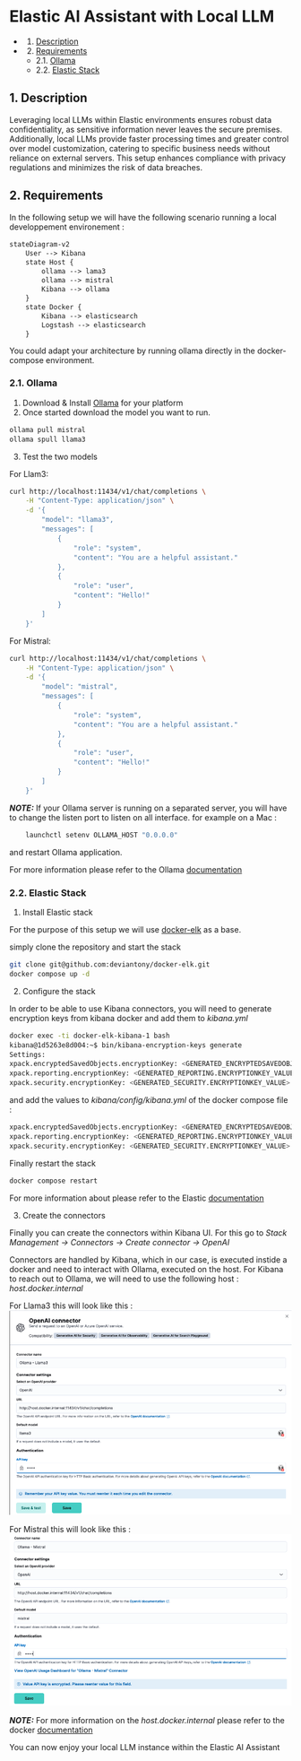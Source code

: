 # Elastic AI Assistant with Local LLM

<!-- vscode-markdown-toc -->
* 1. [Description](#Description)
* 2. [Requirements](#Requirements)
	* 2.1. [Ollama](#Ollama)
	* 2.2. [Elastic Stack](#ElasticStack)

<!-- vscode-markdown-toc-config
	numbering=true
	autoSave=true
	/vscode-markdown-toc-config -->
<!-- /vscode-markdown-toc -->

##  1. <a name='Description'></a>Description

Leveraging local LLMs within Elastic environments ensures robust data confidentiality, as sensitive information never leaves the secure premises. Additionally, local LLMs provide faster processing times and greater control over model customization, catering to specific business needs without reliance on external servers. This setup enhances compliance with privacy regulations and minimizes the risk of data breaches.

##  2. <a name='Requirements'></a>Requirements

In the following setup we will have the following scenario running a local developpement environement :

```mermaid
stateDiagram-v2
    User --> Kibana
    state Host {
        ollama --> lama3
        ollama --> mistral
        Kibana --> ollama
    }
    state Docker {
        Kibana --> elasticsearch
        Logstash --> elasticsearch
    }
```

You could adapt your architecture by running ollama directly in the docker-compose environment.

###  2.1. <a name='Ollama'></a>Ollama

1. Download & Install [Ollama](https://github.com/ollama/ollama) for your platform
2. Once started download the model you want to run.

```bash
ollama pull mistral
ollama spull llama3
```

3. Test the two models

For Llam3:

```bash
curl http://localhost:11434/v1/chat/completions \
    -H "Content-Type: application/json" \
    -d '{
        "model": "llama3",
        "messages": [
            {
                "role": "system",
                "content": "You are a helpful assistant."
            },
            {
                "role": "user",
                "content": "Hello!"
            }
        ]
    }'

```

For Mistral:

```bash
curl http://localhost:11434/v1/chat/completions \
    -H "Content-Type: application/json" \
    -d '{
        "model": "mistral",
        "messages": [
            {
                "role": "system",
                "content": "You are a helpful assistant."
            },
            {
                "role": "user",
                "content": "Hello!"
            }
        ]
    }'

```

**_NOTE:_** If your Ollama server is running on a separated server, you will have to change the listen port to listen on all interface. for example on a Mac :

```bash
    launchctl setenv OLLAMA_HOST "0.0.0.0"
```

and restart Ollama application.

For more information please refer to the Ollama [documentation](https://github.com/ollama/ollama/blob/main/docs/faq.md#how-do-i-configure-ollama-server)

###  2.2. <a name='ElasticStack'></a>Elastic Stack

1. Install Elastic stack

For the purpose of this setup we will use [docker-elk](https://github.com/deviantony/docker-elk) as a base.

simply clone the repository and start the stack

```bash
git clone git@github.com:deviantony/docker-elk.git
docker compose up -d
```

2. Configure the stack

In order to be able to use Kibana connectors, you will need to generate encryption keys from kibana docker and add them to _kibana.yml_

```bash
docker exec -ti docker-elk-kibana-1 bash
kibana@1d5263e8d004:~$ bin/kibana-encryption-keys generate 
Settings:
xpack.encryptedSavedObjects.encryptionKey: <GENERATED_ENCRYPTEDSAVEDOBJECTS.ENCRYPTIONKEY_VALUE>
xpack.reporting.encryptionKey: <GENERATED_REPORTING.ENCRYPTIONKEY_VALUE>
xpack.security.encryptionKey: <GENERATED_SECURITY.ENCRYPTIONKEY_VALUE>

```

and add the values to _kibana/config/kibana.yml_ of the docker compose file :

```bash
xpack.encryptedSavedObjects.encryptionKey: <GENERATED_ENCRYPTEDSAVEDOBJECTS.ENCRYPTIONKEY_VALUE>
xpack.reporting.encryptionKey: <GENERATED_REPORTING.ENCRYPTIONKEY_VALUE>
xpack.security.encryptionKey: <GENERATED_SECURITY.ENCRYPTIONKEY_VALUE>
```

Finally restart the stack

```bash
docker compose restart
```

For more information about please refer to the Elastic [documentation](https://www.elastic.co/guide/en/kibana/8.14/kibana-encryption-keys.html)

3. Create the connectors

Finally you can create the connectors within Kibana UI. For this go to _Stack Management -> Connectors -> Create connector -> OpenAI_

Connectors are handled by Kibana, which in our case, is executed instide a docker and need to interact with Ollama, executed on the host. For Kibana to reach out to Ollama, we will need to use the following host : _host.docker.internal_

For Llama3 this will look like this :
![Elastic-agent Fortinet Integration](img/demo_local_ia_assistant_1.png)

For Mistral this will look like this :
![Elastic-agent Fortinet Integration](img/demo_local_ia_assistant_2.png)

**_NOTE:_**  For more information on the _host.docker.internal_ please refer to the docker [documentation](https://docs.docker.com/desktop/networking/#i-want-to-connect-from-a-container-to-a-service-on-the-host)

You can now enjoy your local LLM instance within the Elastic AI Assistant